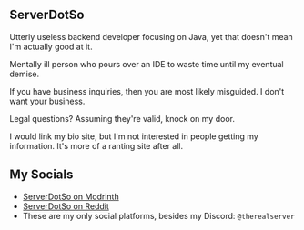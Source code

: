 ## ServerDotSo
Utterly useless backend developer focusing on Java, yet that doesn't mean I'm actually good at it.

Mentally ill person who pours over an IDE to waste time until my eventual demise.

If you have business inquiries, then you are most likely misguided. I don't want your business.

Legal questions? Assuming they're valid, knock on my door.

I would link my bio site, but I'm not interested in people getting my information. It's more of a ranting site after all.

## My Socials
* [ServerDotSo on Modrinth](https://modrinth.com/user/ServerDotSo/)
* [ServerDotSo on Reddit](https://www.reddit.com/user/ServerDotSo/)
* These are my only social platforms, besides my Discord: `@therealserver`
